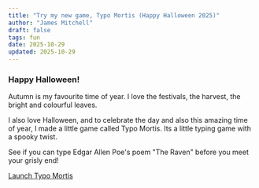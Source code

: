 ```yaml
---
title: "Try my new game, Typo Mortis (Happy Halloween 2025)"
author: "James Mitchell"
draft: false
tags: fun
date: 2025-10-29
updated: 2025-10-29
---
```


### Happy Halloween!  

Autumn is my favourite time of year. I love the festivals, the harvest, the bright and colourful leaves. 

I also love Halloween, and to celebrate the day and also this amazing time of year, I made a little game called Typo Mortis. Its a little typing game with a spooky twist. 

See if you can type Edgar Allen Poe's poem "The Raven" before you meet your grisly end!

[Launch Typo Mortis](@/tk/app.md)